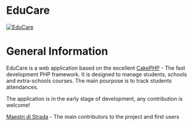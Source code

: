 EduCare
=======

[![EduCare](http://prettydeveloper.com/screenshot.png)](http://prettydeveloper.com)

General Information
===================

EduCare is a web application based on the excellent [CakePHP](http://www.cakephp.org) - The fast development PHP framework.
It is designed to manage students, schools and extra-schools courses. The main pourpose is to track students attendances.

The application is in the early stage of development, any contribution is welcome!

[Maestri di Strada](http://www.maestridistrada.org/) - The main contributors to the project and first users

